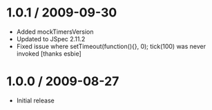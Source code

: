 
1.0.1 / 2009-09-30
==================

  * Added mockTimersVersion
  * Updated to JSpec 2.11.2
  * Fixed issue where setTimeout(function(){}, 0); tick(100) was never invoked [thanks esbie]

1.0.0 / 2009-08-27
==================

  * Initial release
